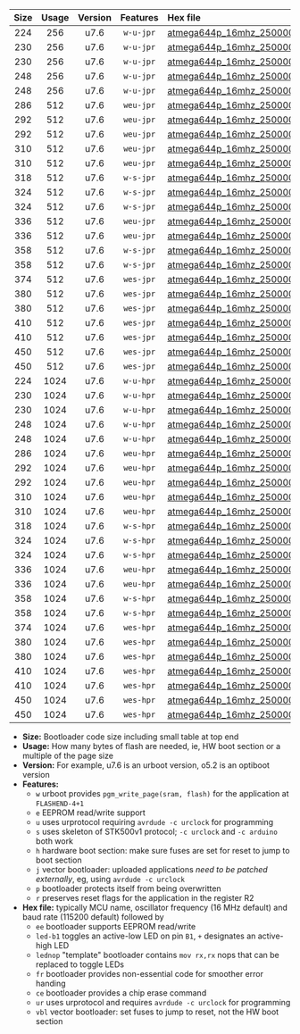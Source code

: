 |Size|Usage|Version|Features|Hex file|
|:-:|:-:|:-:|:-:|:--|
|224|256|u7.6|`w-u-jpr`|[atmega644p_16mhz_250000bps_ur_vbl.hex](https://raw.githubusercontent.com/stefanrueger/urboot/main/bootloaders/atmega644p/fcpu_16mhz/250000_bps/atmega644p_16mhz_250000bps_ur_vbl.hex)|
|230|256|u7.6|`w-u-jpr`|[atmega644p_16mhz_250000bps_led+b0_ur_vbl.hex](https://raw.githubusercontent.com/stefanrueger/urboot/main/bootloaders/atmega644p/fcpu_16mhz/250000_bps/atmega644p_16mhz_250000bps_led+b0_ur_vbl.hex)|
|230|256|u7.6|`w-u-jpr`|[atmega644p_16mhz_250000bps_lednop_ur_vbl.hex](https://raw.githubusercontent.com/stefanrueger/urboot/main/bootloaders/atmega644p/fcpu_16mhz/250000_bps/atmega644p_16mhz_250000bps_lednop_ur_vbl.hex)|
|248|256|u7.6|`w-u-jpr`|[atmega644p_16mhz_250000bps_led+b0_fr_ur_vbl.hex](https://raw.githubusercontent.com/stefanrueger/urboot/main/bootloaders/atmega644p/fcpu_16mhz/250000_bps/atmega644p_16mhz_250000bps_led+b0_fr_ur_vbl.hex)|
|248|256|u7.6|`w-u-jpr`|[atmega644p_16mhz_250000bps_lednop_fr_ur_vbl.hex](https://raw.githubusercontent.com/stefanrueger/urboot/main/bootloaders/atmega644p/fcpu_16mhz/250000_bps/atmega644p_16mhz_250000bps_lednop_fr_ur_vbl.hex)|
|286|512|u7.6|`weu-jpr`|[atmega644p_16mhz_250000bps_ee_ur_vbl.hex](https://raw.githubusercontent.com/stefanrueger/urboot/main/bootloaders/atmega644p/fcpu_16mhz/250000_bps/atmega644p_16mhz_250000bps_ee_ur_vbl.hex)|
|292|512|u7.6|`weu-jpr`|[atmega644p_16mhz_250000bps_ee_led+b0_ur_vbl.hex](https://raw.githubusercontent.com/stefanrueger/urboot/main/bootloaders/atmega644p/fcpu_16mhz/250000_bps/atmega644p_16mhz_250000bps_ee_led+b0_ur_vbl.hex)|
|292|512|u7.6|`weu-jpr`|[atmega644p_16mhz_250000bps_ee_lednop_ur_vbl.hex](https://raw.githubusercontent.com/stefanrueger/urboot/main/bootloaders/atmega644p/fcpu_16mhz/250000_bps/atmega644p_16mhz_250000bps_ee_lednop_ur_vbl.hex)|
|310|512|u7.6|`weu-jpr`|[atmega644p_16mhz_250000bps_ee_led+b0_fr_ur_vbl.hex](https://raw.githubusercontent.com/stefanrueger/urboot/main/bootloaders/atmega644p/fcpu_16mhz/250000_bps/atmega644p_16mhz_250000bps_ee_led+b0_fr_ur_vbl.hex)|
|310|512|u7.6|`weu-jpr`|[atmega644p_16mhz_250000bps_ee_lednop_fr_ur_vbl.hex](https://raw.githubusercontent.com/stefanrueger/urboot/main/bootloaders/atmega644p/fcpu_16mhz/250000_bps/atmega644p_16mhz_250000bps_ee_lednop_fr_ur_vbl.hex)|
|318|512|u7.6|`w-s-jpr`|[atmega644p_16mhz_250000bps_vbl.hex](https://raw.githubusercontent.com/stefanrueger/urboot/main/bootloaders/atmega644p/fcpu_16mhz/250000_bps/atmega644p_16mhz_250000bps_vbl.hex)|
|324|512|u7.6|`w-s-jpr`|[atmega644p_16mhz_250000bps_led+b0_vbl.hex](https://raw.githubusercontent.com/stefanrueger/urboot/main/bootloaders/atmega644p/fcpu_16mhz/250000_bps/atmega644p_16mhz_250000bps_led+b0_vbl.hex)|
|324|512|u7.6|`w-s-jpr`|[atmega644p_16mhz_250000bps_lednop_vbl.hex](https://raw.githubusercontent.com/stefanrueger/urboot/main/bootloaders/atmega644p/fcpu_16mhz/250000_bps/atmega644p_16mhz_250000bps_lednop_vbl.hex)|
|336|512|u7.6|`weu-jpr`|[atmega644p_16mhz_250000bps_ee_led+b0_fr_ce_ur_vbl.hex](https://raw.githubusercontent.com/stefanrueger/urboot/main/bootloaders/atmega644p/fcpu_16mhz/250000_bps/atmega644p_16mhz_250000bps_ee_led+b0_fr_ce_ur_vbl.hex)|
|336|512|u7.6|`weu-jpr`|[atmega644p_16mhz_250000bps_ee_lednop_fr_ce_ur_vbl.hex](https://raw.githubusercontent.com/stefanrueger/urboot/main/bootloaders/atmega644p/fcpu_16mhz/250000_bps/atmega644p_16mhz_250000bps_ee_lednop_fr_ce_ur_vbl.hex)|
|358|512|u7.6|`w-s-jpr`|[atmega644p_16mhz_250000bps_led+b0_fr_vbl.hex](https://raw.githubusercontent.com/stefanrueger/urboot/main/bootloaders/atmega644p/fcpu_16mhz/250000_bps/atmega644p_16mhz_250000bps_led+b0_fr_vbl.hex)|
|358|512|u7.6|`w-s-jpr`|[atmega644p_16mhz_250000bps_lednop_fr_vbl.hex](https://raw.githubusercontent.com/stefanrueger/urboot/main/bootloaders/atmega644p/fcpu_16mhz/250000_bps/atmega644p_16mhz_250000bps_lednop_fr_vbl.hex)|
|374|512|u7.6|`wes-jpr`|[atmega644p_16mhz_250000bps_ee_vbl.hex](https://raw.githubusercontent.com/stefanrueger/urboot/main/bootloaders/atmega644p/fcpu_16mhz/250000_bps/atmega644p_16mhz_250000bps_ee_vbl.hex)|
|380|512|u7.6|`wes-jpr`|[atmega644p_16mhz_250000bps_ee_led+b0_vbl.hex](https://raw.githubusercontent.com/stefanrueger/urboot/main/bootloaders/atmega644p/fcpu_16mhz/250000_bps/atmega644p_16mhz_250000bps_ee_led+b0_vbl.hex)|
|380|512|u7.6|`wes-jpr`|[atmega644p_16mhz_250000bps_ee_lednop_vbl.hex](https://raw.githubusercontent.com/stefanrueger/urboot/main/bootloaders/atmega644p/fcpu_16mhz/250000_bps/atmega644p_16mhz_250000bps_ee_lednop_vbl.hex)|
|410|512|u7.6|`wes-jpr`|[atmega644p_16mhz_250000bps_ee_led+b0_fr_vbl.hex](https://raw.githubusercontent.com/stefanrueger/urboot/main/bootloaders/atmega644p/fcpu_16mhz/250000_bps/atmega644p_16mhz_250000bps_ee_led+b0_fr_vbl.hex)|
|410|512|u7.6|`wes-jpr`|[atmega644p_16mhz_250000bps_ee_lednop_fr_vbl.hex](https://raw.githubusercontent.com/stefanrueger/urboot/main/bootloaders/atmega644p/fcpu_16mhz/250000_bps/atmega644p_16mhz_250000bps_ee_lednop_fr_vbl.hex)|
|450|512|u7.6|`wes-jpr`|[atmega644p_16mhz_250000bps_ee_led+b0_fr_ce_vbl.hex](https://raw.githubusercontent.com/stefanrueger/urboot/main/bootloaders/atmega644p/fcpu_16mhz/250000_bps/atmega644p_16mhz_250000bps_ee_led+b0_fr_ce_vbl.hex)|
|450|512|u7.6|`wes-jpr`|[atmega644p_16mhz_250000bps_ee_lednop_fr_ce_vbl.hex](https://raw.githubusercontent.com/stefanrueger/urboot/main/bootloaders/atmega644p/fcpu_16mhz/250000_bps/atmega644p_16mhz_250000bps_ee_lednop_fr_ce_vbl.hex)|
|224|1024|u7.6|`w-u-hpr`|[atmega644p_16mhz_250000bps_ur.hex](https://raw.githubusercontent.com/stefanrueger/urboot/main/bootloaders/atmega644p/fcpu_16mhz/250000_bps/atmega644p_16mhz_250000bps_ur.hex)|
|230|1024|u7.6|`w-u-hpr`|[atmega644p_16mhz_250000bps_led+b0_ur.hex](https://raw.githubusercontent.com/stefanrueger/urboot/main/bootloaders/atmega644p/fcpu_16mhz/250000_bps/atmega644p_16mhz_250000bps_led+b0_ur.hex)|
|230|1024|u7.6|`w-u-hpr`|[atmega644p_16mhz_250000bps_lednop_ur.hex](https://raw.githubusercontent.com/stefanrueger/urboot/main/bootloaders/atmega644p/fcpu_16mhz/250000_bps/atmega644p_16mhz_250000bps_lednop_ur.hex)|
|248|1024|u7.6|`w-u-hpr`|[atmega644p_16mhz_250000bps_led+b0_fr_ur.hex](https://raw.githubusercontent.com/stefanrueger/urboot/main/bootloaders/atmega644p/fcpu_16mhz/250000_bps/atmega644p_16mhz_250000bps_led+b0_fr_ur.hex)|
|248|1024|u7.6|`w-u-hpr`|[atmega644p_16mhz_250000bps_lednop_fr_ur.hex](https://raw.githubusercontent.com/stefanrueger/urboot/main/bootloaders/atmega644p/fcpu_16mhz/250000_bps/atmega644p_16mhz_250000bps_lednop_fr_ur.hex)|
|286|1024|u7.6|`weu-hpr`|[atmega644p_16mhz_250000bps_ee_ur.hex](https://raw.githubusercontent.com/stefanrueger/urboot/main/bootloaders/atmega644p/fcpu_16mhz/250000_bps/atmega644p_16mhz_250000bps_ee_ur.hex)|
|292|1024|u7.6|`weu-hpr`|[atmega644p_16mhz_250000bps_ee_led+b0_ur.hex](https://raw.githubusercontent.com/stefanrueger/urboot/main/bootloaders/atmega644p/fcpu_16mhz/250000_bps/atmega644p_16mhz_250000bps_ee_led+b0_ur.hex)|
|292|1024|u7.6|`weu-hpr`|[atmega644p_16mhz_250000bps_ee_lednop_ur.hex](https://raw.githubusercontent.com/stefanrueger/urboot/main/bootloaders/atmega644p/fcpu_16mhz/250000_bps/atmega644p_16mhz_250000bps_ee_lednop_ur.hex)|
|310|1024|u7.6|`weu-hpr`|[atmega644p_16mhz_250000bps_ee_led+b0_fr_ur.hex](https://raw.githubusercontent.com/stefanrueger/urboot/main/bootloaders/atmega644p/fcpu_16mhz/250000_bps/atmega644p_16mhz_250000bps_ee_led+b0_fr_ur.hex)|
|310|1024|u7.6|`weu-hpr`|[atmega644p_16mhz_250000bps_ee_lednop_fr_ur.hex](https://raw.githubusercontent.com/stefanrueger/urboot/main/bootloaders/atmega644p/fcpu_16mhz/250000_bps/atmega644p_16mhz_250000bps_ee_lednop_fr_ur.hex)|
|318|1024|u7.6|`w-s-hpr`|[atmega644p_16mhz_250000bps.hex](https://raw.githubusercontent.com/stefanrueger/urboot/main/bootloaders/atmega644p/fcpu_16mhz/250000_bps/atmega644p_16mhz_250000bps.hex)|
|324|1024|u7.6|`w-s-hpr`|[atmega644p_16mhz_250000bps_led+b0.hex](https://raw.githubusercontent.com/stefanrueger/urboot/main/bootloaders/atmega644p/fcpu_16mhz/250000_bps/atmega644p_16mhz_250000bps_led+b0.hex)|
|324|1024|u7.6|`w-s-hpr`|[atmega644p_16mhz_250000bps_lednop.hex](https://raw.githubusercontent.com/stefanrueger/urboot/main/bootloaders/atmega644p/fcpu_16mhz/250000_bps/atmega644p_16mhz_250000bps_lednop.hex)|
|336|1024|u7.6|`weu-hpr`|[atmega644p_16mhz_250000bps_ee_led+b0_fr_ce_ur.hex](https://raw.githubusercontent.com/stefanrueger/urboot/main/bootloaders/atmega644p/fcpu_16mhz/250000_bps/atmega644p_16mhz_250000bps_ee_led+b0_fr_ce_ur.hex)|
|336|1024|u7.6|`weu-hpr`|[atmega644p_16mhz_250000bps_ee_lednop_fr_ce_ur.hex](https://raw.githubusercontent.com/stefanrueger/urboot/main/bootloaders/atmega644p/fcpu_16mhz/250000_bps/atmega644p_16mhz_250000bps_ee_lednop_fr_ce_ur.hex)|
|358|1024|u7.6|`w-s-hpr`|[atmega644p_16mhz_250000bps_led+b0_fr.hex](https://raw.githubusercontent.com/stefanrueger/urboot/main/bootloaders/atmega644p/fcpu_16mhz/250000_bps/atmega644p_16mhz_250000bps_led+b0_fr.hex)|
|358|1024|u7.6|`w-s-hpr`|[atmega644p_16mhz_250000bps_lednop_fr.hex](https://raw.githubusercontent.com/stefanrueger/urboot/main/bootloaders/atmega644p/fcpu_16mhz/250000_bps/atmega644p_16mhz_250000bps_lednop_fr.hex)|
|374|1024|u7.6|`wes-hpr`|[atmega644p_16mhz_250000bps_ee.hex](https://raw.githubusercontent.com/stefanrueger/urboot/main/bootloaders/atmega644p/fcpu_16mhz/250000_bps/atmega644p_16mhz_250000bps_ee.hex)|
|380|1024|u7.6|`wes-hpr`|[atmega644p_16mhz_250000bps_ee_led+b0.hex](https://raw.githubusercontent.com/stefanrueger/urboot/main/bootloaders/atmega644p/fcpu_16mhz/250000_bps/atmega644p_16mhz_250000bps_ee_led+b0.hex)|
|380|1024|u7.6|`wes-hpr`|[atmega644p_16mhz_250000bps_ee_lednop.hex](https://raw.githubusercontent.com/stefanrueger/urboot/main/bootloaders/atmega644p/fcpu_16mhz/250000_bps/atmega644p_16mhz_250000bps_ee_lednop.hex)|
|410|1024|u7.6|`wes-hpr`|[atmega644p_16mhz_250000bps_ee_led+b0_fr.hex](https://raw.githubusercontent.com/stefanrueger/urboot/main/bootloaders/atmega644p/fcpu_16mhz/250000_bps/atmega644p_16mhz_250000bps_ee_led+b0_fr.hex)|
|410|1024|u7.6|`wes-hpr`|[atmega644p_16mhz_250000bps_ee_lednop_fr.hex](https://raw.githubusercontent.com/stefanrueger/urboot/main/bootloaders/atmega644p/fcpu_16mhz/250000_bps/atmega644p_16mhz_250000bps_ee_lednop_fr.hex)|
|450|1024|u7.6|`wes-hpr`|[atmega644p_16mhz_250000bps_ee_led+b0_fr_ce.hex](https://raw.githubusercontent.com/stefanrueger/urboot/main/bootloaders/atmega644p/fcpu_16mhz/250000_bps/atmega644p_16mhz_250000bps_ee_led+b0_fr_ce.hex)|
|450|1024|u7.6|`wes-hpr`|[atmega644p_16mhz_250000bps_ee_lednop_fr_ce.hex](https://raw.githubusercontent.com/stefanrueger/urboot/main/bootloaders/atmega644p/fcpu_16mhz/250000_bps/atmega644p_16mhz_250000bps_ee_lednop_fr_ce.hex)|

- **Size:** Bootloader code size including small table at top end
- **Usage:** How many bytes of flash are needed, ie, HW boot section or a multiple of the page size
- **Version:** For example, u7.6 is an urboot version, o5.2 is an optiboot version
- **Features:**
  + `w` urboot provides `pgm_write_page(sram, flash)` for the application at `FLASHEND-4+1`
  + `e` EEPROM read/write support
  + `u` uses urprotocol requiring `avrdude -c urclock` for programming
  + `s` uses skeleton of STK500v1 protocol; `-c urclock` and `-c arduino` both work
  + `h` hardware boot section: make sure fuses are set for reset to jump to boot section
  + `j` vector bootloader: uploaded applications *need to be patched externally*, eg, using `avrdude -c urclock`
  + `p` bootloader protects itself from being overwritten
  + `r` preserves reset flags for the application in the register R2
- **Hex file:** typically MCU name, oscillator frequency (16 MHz default) and baud rate (115200 default) followed by
  + `ee` bootloader supports EEPROM read/write
  + `led-b1` toggles an active-low LED on pin `B1`, `+` designates an active-high LED
  + `lednop` "template" bootloader contains `mov rx,rx` nops that can be replaced to toggle LEDs
  + `fr` bootloader provides non-essential code for smoother error handing
  + `ce` bootloader provides a chip erase command
  + `ur` uses urprotocol and requires `avrdude -c urclock` for programming
  + `vbl` vector bootloader: set fuses to jump to reset, not the HW boot section
